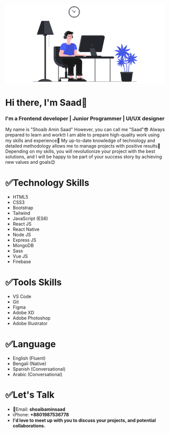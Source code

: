 ![GitHub Logo](/github-01.png)
# Hi there, I'm Saad👋
### I'm a Frontend developer | Junior Programmer | UI/UX designer

My name is "Shoaib Amin Saad" However, you can call me "Saad"😎 Always prepared to learn and work🤓 I am able to prepare high-quality work using my skills and experience🧐 My up-to-date knowledge of technology and detailed methodology allows me to manage projects with positive results🤗 Depending on my skills, you will revolutionize your project with the best solutions, and I will be happy to be part of your success story by achieving new values and goals😌

# ✅Technology Skills

- HTML5
- CSS3
- Bootstrap
- Tailwind
- JavaScript (ES6)
- React JS
- React Native
- Node JS
- Express JS
- MongoDB
- Sass
- Vue JS
- Firebase

# ✅Tools Skills

- VS Code
- Git
- Figma
- Adobe XD
- Adobe Photoshop
- Adobe Illustrator

# ✅Language

- English (Fluent)
- Bengali (Native)
- Spanish (Conversational)
- Arabic (Conversational)

# ✅Let's Talk

- 📧Email: __shoaibaminsaad__
- 📞Phone: __+8801987536778__
- __I'd love to meet up with you to discuss your projects, and potential collaborations.__

